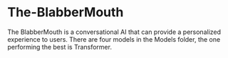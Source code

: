 # The-BlabberMouth
The BlabberMouth is a conversational AI that can provide a personalized experience to users.
There are four models in the Models folder, the one performing the best is Transformer.

